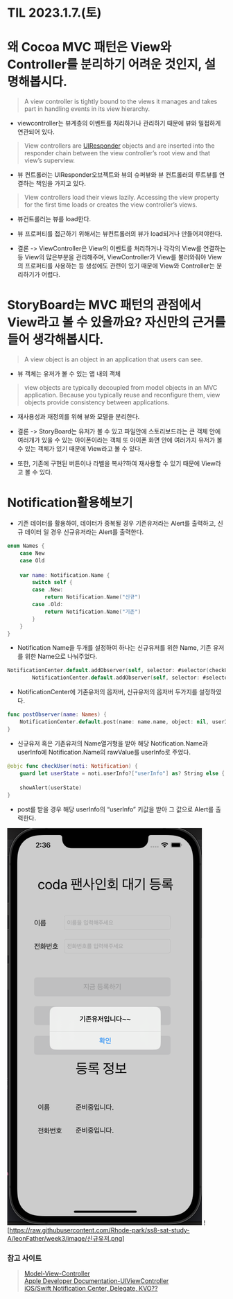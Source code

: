 # TIL 2023.1.7.(토)
# 왜 Cocoa MVC 패턴은 View와 Controller를 분리하기 어려운 것인지, 설명해봅시다.
> A view controller is tightly bound to the views it manages and takes part in handling events in its view hierarchy.   
* viewcontroller는 뷰계층의 이벤트를 처리하거나 관리하기 때문에 뷰와 밀접하게 연관되어 있다.

> View controllers are  [UIResponder](https://developer.apple.com/documentation/uikit/uiresponder)  objects and are inserted into the responder chain between the view controller’s root view and that view’s superview.  
* 뷰 컨트롤러는 UIResponder오브젝트와 뷰의 슈퍼뷰와 뷰 컨트롤러의 루트뷰를 연결하는 책임을 가지고 있다.

> View controllers load their views lazily. Accessing the view property for the first time loads or creates the view controller’s views.  
* 뷰컨트롤러는 뷰를 load한다.
* 뷰 프로퍼티를 접근하기 위해서는 뷰컨트롤러의 뷰가 load되거나 만들어져야한다.

* 결론 -> ViewController은 View의 이벤트를 처리하거나 각각의 View를 연결하는 등 View의 많은부분을 관리해주며, ViewController가 View를 불러와줘야 View의 프로퍼티를 사용하는 등 생성에도 관련이 있기 때문에 View와 Controller는 분리하기가 어렵다.

# StoryBoard는 MVC 패턴의 관점에서 View라고 볼 수 있을까요? 자신만의 근거를 들어 생각해봅시다.
> A view object is an object in an application that users can see.  

* 뷰 객체는 유저가 볼 수 있는 앱 내의 객체

> view objects are typically decoupled from model objects in an MVC application. Because you typically reuse and reconfigure them, view objects provide consistency between applications.  

* 재사용성과 재정의를 위해 뷰와 모델을 분리한다.

* 결론 -> StoryBoard는 유저가 볼 수 있고 파일안에 스토리보드라는 큰 객체 안에 여러개가 있을 수 있는 아이폰이라는 객체 또 아이폰 화면 안에 여러가지 유저가 볼 수 있는 객체가 있기 때문에 View라고 볼 수 있다.
* 또한, 기존에 구현된 버튼이나 라벨을 복사?하여 재사용할 수 있기 때문에 View라고 볼 수 있다.

# Notification활용해보기
* 기존 데이터를 활용하여, 데이터가 중복될 경우 기존유저라는 Alert를 출력하고, 신규 데이터 일 경우 신규유저라는 Alert를 출력한다.
```swift
enum Names {
    case New
    case Old
    
    var name: Notification.Name {
        switch self {
        case .New:
            return Notification.Name("신규")
        case .Old:
            return Notification.Name("기존")
        }
    }
}
```
* Notification Name을 두개를 설정하여 하나는 신규유저를 위한 Name, 기존 유저를 위한 Name으로 나눠주었다.

```swift
NotificationCenter.default.addObserver(self, selector: #selector(checkUser(noti:)), name: Names.New.name, object: nil)
        NotificationCenter.default.addObserver(self, selector: #selector(checkUser(noti:)), name: Names.Old.name, object: nil)
```
* NotificationCenter에 기존유저의 옵저버, 신규유저의 옵저버 두가지를 설정하였다.

```swift
func postObserver(name: Names) {
    NotificationCenter.default.post(name: name.name, object: nil, userInfo: ["userInfo": name.name.rawValue])
}
```
* 신규유저 혹은 기존유저의 Name열거형을 받아 해당 Notification.Name과 userInfo에 Notification.Name의 rawValue를 userInfo로 주었다.

```swift
@objc func checkUser(noti: Notification) {
    guard let userState = noti.userInfo?["userInfo"] as? String else { return }
        
    showAlert(userState)
}
```
* post를 받을 경우 해당 userInfo의 “userInfo” 키값을 받아 그 값으로 Alert를 출력한다.

![](https://raw.githubusercontent.com/Rhode-park/ss8-sat-study-A/leonFather/week3/image/기존유저.png)
![https://raw.githubusercontent.com/Rhode-park/ss8-sat-study-A/leonFather/week3/image/신규유저.png]

### 참고 사이트
> [Model-View-Controller](https://developer.apple.com/library/archive/documentation/General/Conceptual/DevPedia-CocoaCore/MVC.html)  
> [Apple Developer Documentation-UIViewController](https://developer.apple.com/documentation/uikit/uiviewcontroller)  
> [iOS/Swift Notification Center, Delegate, KVO??](https://velog.io/@leeyoungwoozz/iOSSwift-Notification-Center-KVO)  